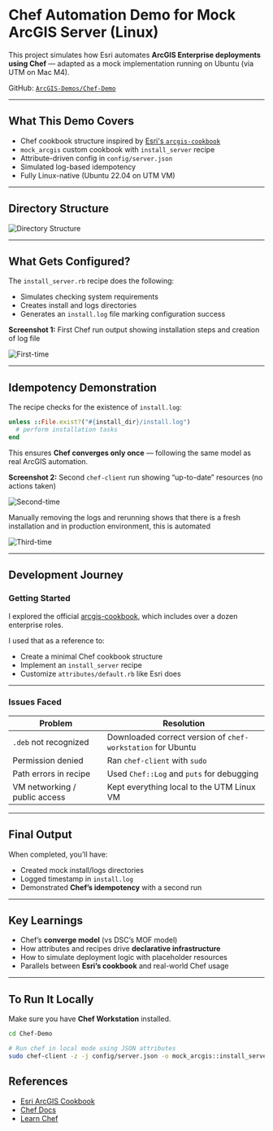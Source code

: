 # Chef Automation Demo for Mock ArcGIS Server (Linux)

This project simulates how Esri automates **ArcGIS Enterprise deployments using Chef** — adapted as a mock implementation running on Ubuntu (via UTM on Mac M4).

 GitHub: [`ArcGIS-Demos/Chef-Demo`](https://github.com/alleem18/ArcGIS-Demos/tree/main/Chef-Demo)

---

##  What This Demo Covers

- Chef cookbook structure inspired by [Esri's `arcgis-cookbook`](https://github.com/Esri/arcgis-cookbook)  
-  `mock_arcgis` custom cookbook with `install_server` recipe  
-  Attribute-driven config in `config/server.json`  
-  Simulated log-based idempotency  
-  Fully Linux-native (Ubuntu 22.04 on UTM VM)

---

##  Directory Structure
 ![Directory Structure](images/screenshot1.png)






---

##  What Gets Configured?

The `install_server.rb` recipe does the following:

- Simulates checking system requirements
- Creates install and logs directories
- Generates an `install.log` file marking configuration success

**Screenshot 1:** First Chef run output showing installation steps and creation of log file

 ![First-time](images/screenshot1.png)


---

##  Idempotency Demonstration

The recipe checks for the existence of `install.log`:

```ruby
unless ::File.exist?("#{install_dir}/install.log")
  # perform installation tasks
end
```



This ensures **Chef converges only once** — following the same model as real ArcGIS automation.

**Screenshot 2:** Second `chef-client` run showing “up-to-date” resources (no actions taken)

 ![Second-time](images/screenshot1.png)

Manually removing the logs and rerunning shows that there is a fresh installation and in production environment, this is automated

 ![Third-time](images/screenshot1.png)


---

##  Development Journey

###  Getting Started

I explored the official [arcgis-cookbook](https://github.com/Esri/arcgis-cookbook), which includes over a dozen enterprise roles.

I used that as a reference to:

- Create a minimal Chef cookbook structure  
- Implement an `install_server` recipe  
- Customize `attributes/default.rb` like Esri does  

---

###  Issues Faced

| Problem                          | Resolution                                                 |
|----------------------------------|------------------------------------------------------------|
| `.deb` not recognized            | Downloaded correct version of `chef-workstation` for Ubuntu |
| Permission denied                | Ran `chef-client` with `sudo`                              |
| Path errors in recipe            | Used `Chef::Log` and `puts` for debugging                 |
| VM networking / public access    | Kept everything local to the UTM Linux VM                 |



---

## Final Output

When completed, you’ll have:

- Created mock install/logs directories  
- Logged timestamp in `install.log`  
- Demonstrated **Chef’s idempotency** with a second run  



---

##  Key Learnings

- Chef’s **converge model** (vs DSC’s MOF model)  
- How attributes and recipes drive **declarative infrastructure**  
- How to simulate deployment logic with placeholder resources  
- Parallels between **Esri’s cookbook** and real-world Chef usage  

---

##  To Run It Locally

Make sure you have **Chef Workstation** installed.

```bash
cd Chef-Demo

# Run chef in local mode using JSON attributes
sudo chef-client -z -j config/server.json -o mock_arcgis::install_server

```




##  References

- [Esri ArcGIS Cookbook](https://github.com/Esri/arcgis-cookbook)
- [Chef Docs](https://docs.chef.io/)
- [Learn Chef](https://learn.chef.io/)

